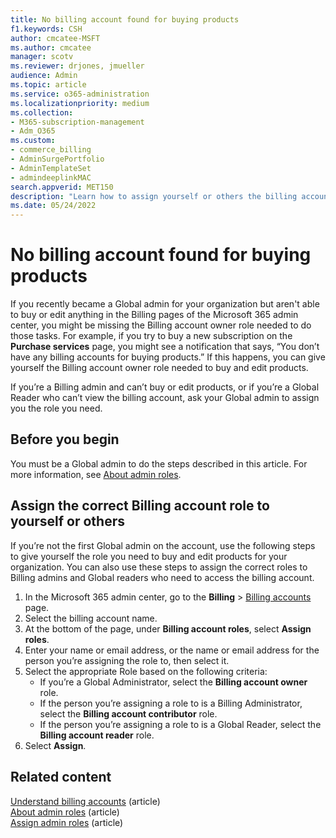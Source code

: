 ```yaml
---
title: No billing account found for buying products
f1.keywords: CSH   
author: cmcatee-MSFT
ms.author: cmcatee
manager: scotv
ms.reviewer: drjones, jmueller
audience: Admin
ms.topic: article
ms.service: o365-administration 
ms.localizationpriority: medium
ms.collection:
- M365-subscription-management 
- Adm_O365
ms.custom: 
- commerce_billing
- AdminSurgePortfolio
- AdminTemplateSet
- admindeeplinkMAC
search.appverid: MET150
description: "Learn how to assign yourself or others the billing account roles needed to buy and edit products in the Microsoft 365 admin center."
ms.date: 05/24/2022
---
```


# No billing account found for buying products

If you recently became a Global admin for your organization but aren't able to buy or edit anything in the Billing pages of the Microsoft 365 admin center, you might be missing the Billing account owner role needed to do those tasks. For example, if you try to buy a new subscription on the **Purchase services** page, you might see a notification that says, “You don’t have any billing accounts for buying products.” If this happens, you can give yourself the Billing account owner role needed to buy and edit products.

If you’re a Billing admin and can’t buy or edit products, or if you’re a Global Reader who can’t view the billing account, ask your Global admin to assign you the role you need.

## Before you begin

You must be a Global admin to do the steps described in this article. For more information, see [About admin roles](../admin/add-users/about-admin-roles.md).

## Assign the correct Billing account role to yourself or others

If you’re not the first Global admin on the account, use the following steps to give yourself the role you need to buy and edit products for your organization. You can also use these steps to assign the correct roles to Billing admins and Global readers who need to access the billing account.

1. In the Microsoft 365 admin center, go to the **Billing** > <a href="https://go.microsoft.com/fwlink/p/?linkid=2084771" target="_blank">Billing accounts</a> page.
2. Select the billing account name.
3. At the bottom of the page, under **Billing account roles**, select **Assign roles**.
4. Enter your name or email address, or the name or email address for the person you’re assigning the role to, then select it.
5. Select the appropriate Role based on the following criteria:
    - If you’re a Global Administrator, select the **Billing account owner** role.
    - If the person you’re assigning a role to is a Billing Administrator, select the **Billing account contributor** role.
    - If the person you’re assigning a role to is a Global Reader, select the **Billing account reader** role.
6. Select **Assign**.

## Related content

[Understand billing accounts](manage-billing-accounts.md) (article)\
[About admin roles](../admin/add-users/about-admin-roles.md) (article)\
[Assign admin roles](../admin/add-users/assign-admin-roles.md) (article) 
